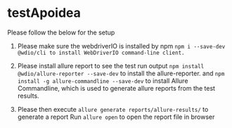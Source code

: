 # testApoidea
Please follow the below for the setup

1. Please make sure the webdriverIO is installed by npm
`npm i --save-dev @wdio/cli to install WebDriverIO command-line client.`

2. Please install allure report to see the test run output
`npm install @wdio/allure-reporter --save-dev`  to install the allure-reporter.
and
`npm install -g allure-commandline --save-dev` to install Allure Commandline, which is used to generate allure reports from the test results.

3. Please then execute `allure generate reports/allure-results/` to generate a report
Run `allure open` to open the report file in browser
